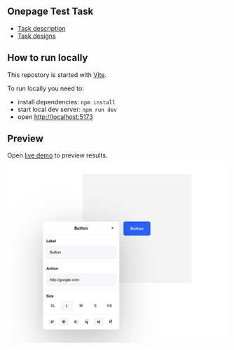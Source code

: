 ## Onepage Test Task

- [Task description](https://onepageio.notion.site/Onepage-Test-Task-80af81b394e843839b860ecae121b6f1#007c59ef82ca478b823931821da5c3c1)
- [Task designs](https://www.figma.com/file/y55sGKIFRTdINp3LgQMNrE/FE-engineer-%2F-Test?type=design&node-id=1-146&mode=design&t=kaGVZvfO2o9KetxS-0)

## How to run locally

This repostory is started with [Vite](https://vitejs.dev/).

To run locally you need to:

- install dependencies: `npm install`
- start local dev server: `npm run dev`
- open [http://localhost:5173](http://localhost:5173/)

## Preview

Open [live demo](https://65f8a238d9c7d417de5763a5--heroic-puppy-564fe6.netlify.app/) to preview results.
![Windy Particles](./public/screenshot.png)
